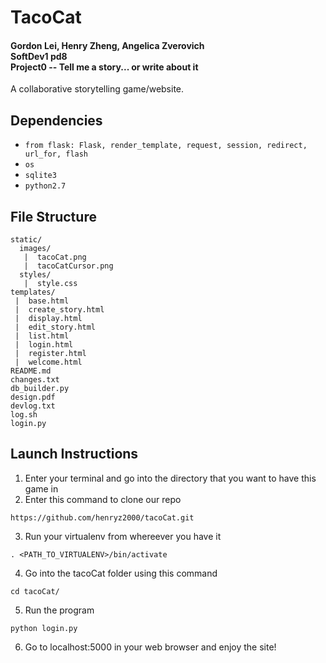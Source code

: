 # TacoCat
#### Gordon Lei, Henry Zheng, Angelica Zverovich<br>SoftDev1 pd8<br>Project0 -- Tell me a story... or write about it

A collaborative storytelling game/website.

## Dependencies
* `from flask: Flask, render_template, request, session, redirect, url_for, flash`
* `os`
* `sqlite3`
* `python2.7`

## File Structure
```
static/
  images/
   |  tacoCat.png
   |  tacoCatCursor.png
  styles/
   |  style.css
templates/
 |  base.html
 |  create_story.html
 |  display.html
 |  edit_story.html
 |  list.html
 |  login.html
 |  register.html
 |  welcome.html
README.md
changes.txt
db_builder.py
design.pdf
devlog.txt
log.sh
login.py
```

## Launch Instructions
    
1. Enter your terminal and go into the directory that you want to have this game in
2. Enter this command to clone our repo
```
https://github.com/henryz2000/tacoCat.git
```
3. Run your virtualenv from whereever you have it
```
. <PATH_TO_VIRTUALENV>/bin/activate
```
4. Go into the tacoCat folder using this command
```
cd tacoCat/
```
5. Run the program
```
python login.py
```
6. Go to localhost:5000 in your web browser and enjoy the site!
